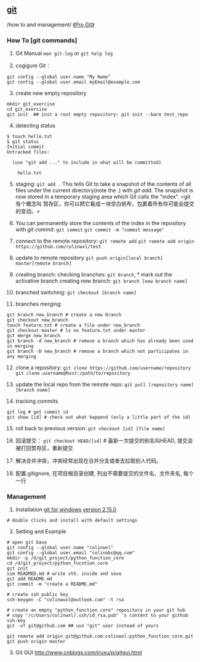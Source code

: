 ## [git](https://github.com/colinwxl)
/how to and management/
[《Pro Git》](https://git-scm.com/book/zh/v2) <chinese version>
### How To [git commands]
1. Git Manual
`man git-log` or `git help log`

2. cogigure Git：
```
git config --global user.name "My Name"
git config --global user.email myEmail@example.com
```
3. create new empty repository
```
mkdir git_exercise
cd git_exercise
git init  ## init a root empty repository: git init --bare test_repo
```

4. detecting status
```
$ touch hello.txt
$ git status
Initial commit
Untracked files:

  (use "git add ..." to include in what will be committed)

	hello.txt
```
5. staging: `git add .`
This tells Git to take a snapshot of the contents of all files under the current directory(note the .) with *git add*. The snapshot is now stored in a temporary staging area which Git calls the "index".
<git 有个概念叫 暂存区，你可以把它看成一块空白帆布，包裹着所有你可能会提交的变动。>

6. You can permanently store the contents of the index in the repository with *git commit*: `git commit`
`git commit -m "commit message"`

7. connect to the remote repository: `git remote add`
`git remote add origin https://github.com/colinwxl/test`

8. update to remote repository
`git push origin[local branch] master[remote branch]`

9. creating branch:
checking branches: `git branch`, * mark out the activative branch
creating new branch: `git branch [new branch name]`

10. branched switching: `git checkout [branch name]`

11. branches merging:
```
git branch new_branch # create a new branch
git checkout new_branch
touch feature.txt # create a file under new_branch
git checkout master # ls no feature.txt under master
git merge new_branch
git branch -d new_branch # remove a branch which has already been used in merging
git branch -D new_branch # remove a branch which not participates in any merging
```

12. clone a repository: `git clone https://github.com/username/repository`
`git clone username@host:/path/to/repository`

13. update the local repo from the remote repo:
`git pull [repository name] [branch name]`

14. tracking commits
```
git log # get commit id
git show [id] # check out what happend (only a little part of the id)
``` 

15. roll back to previous version:
`git checkout [id] [file name]`

16. 回滚提交： `git checkout HEAD/[id]` # 最新一次提交的别名叫HEAD, 提交会被打回暂存区，重新提交

17. 解决合并冲突，冲突经常出现在合并分支或者去拉取别人代码。

18. 配置.gitignore, 在项目根目录创建, 列出不需要提交的文件名、文件夹名, 每个一行  

### Management
1. Installation
[git for windows](https://git-for-windows.github.io/)
[version 2.15.0](https://github.com/git-for-windows/git/releases/download/v2.15.0.windows.1/Git-2.15.0-64-bit.exe)
```
# double clicks and install with default settings
```

2. Setting and Example

```
# open git base
git config --global user.name "colinwxl"
git config --global user.email "colinabc@qq.com"
mkdir -p /d/git_project/python_function_core
cd /d/git_project/python_fucntion_core
git init
vim READMED.md # write sth. inside and save
git add README.md
git commit -m "create a README.md"

# create ssh public key
ssh-keygen -C "colinwuxl@outlook.com" -t rsa

# create an empty "python_function_core" repository in your git hub
# copy "/c/Users/colinwxl/.ssh/id_rsa.pub" 's content to your github ssh-key
git -vT git@github.com ## use "git" user instead of yours

git remote add origin git@github.com:colinwxl:python_function_core.git
git push origin master
```

3. Git GUI
http://www.cnblogs.com/iruxu/p/gitgui.html
